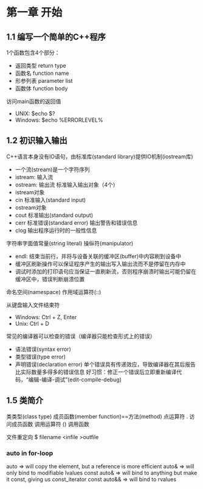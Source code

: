 # 第一章 开始

## 1.1 编写一个简单的C++程序
1个函数包含4个部分：
* 返回类型 return type
* 函数名 function name
* 形参列表 parameter list
* 函数体 function body

访问main函数的返回值
* UNIX: $echo $?
* Windows: $echo %ERRORLEVEL%

## 1.2 初识输入输出
C++语言本身没有IO语句，由标准库(standard library)提供IO机制(iostream库)
* 一个流(stream)是一个字符序列
* istream: 输入流
* ostream: 输出流
标准输入输出对象（4个）
* istream对象
 * cin 标准输入(standard input)
* ostream对象
 * cout 标准输出(standard output)
 * cerr 标准错误(standard error) 输出警告和错误信息
 * clog 输出程序运行时的一般性信息

字符串字面值常量(string literal)
操纵符(manipulator)
* endl: 结束当前行，并将与设备关联的缓冲区(buffer)中内容刷到设备中
* 缓冲区刷新操作可以保证程序产生的输出写入输出流而不是停留在内存中
* 调试时添加的打印语句应当保证一直刷新流，否则程序崩溃时输出可能仍留在缓冲区中，错误判断崩溃位置

命名空间(namespace)
作用域运算符(::)

从键盘输入文件结束符
* Windows: Ctrl + Z, Enter
* Unix: Ctrl + D

常见的编译器可以检查的错误（编译器只能检查形式上的错误）
* 语法错误(syntax error)
* 类型错误(type error)
* 声明错误(declaration error)
单个错误具有传递效应，导致编译器在其后报告比实际数量多得多的错误信息
好习惯：修正一个错误后立即重新编译代码，“编辑-编译-调试”(edit-compile-debug)

## 1.5 类简介
类类型(class type)
成员函数(member function)==方法(method)
点运算符 . 访问成员函数
调用运算符 () 调用函数

文件重定向
$ filename &lt;infile >outfile



### auto in for-loop
auto         => will copy the element, but a reference is more efficient
auto&        => will only bind to modifiable lvalues
const auto&  => will bind to anything but make it const, giving us const_iterator
const auto&& => will bind to rvalues
